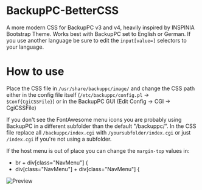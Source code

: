 # BackupPC-BetterCSS
A more modern CSS for BackupPC v3 and v4, heavily inspired by INSPINIA Bootstrap Theme. Works best with BackupPC set to English or German. If you use another language be sure to edit the `input[value=]` selectors to your language.

# How to use
Place the CSS file in `/usr/share/backuppc/image/` and change the CSS path either in the config file itself (`/etc/backuppc/config.pl` -> `$Conf{CgiCSSFile}`) or in the BackupPC GUI (Edit Config -> CGI -> CgiCSSFile)

If you don't see the FontAwesome menu icons you are probably using BackupPC in a different subfolder than the default "/backuppc/". In the CSS file replace all `/backuppc/index.cgi` with `/yoursubfolder/index.cgi` or just `/index.cgi` if you're not using a subfolder.

If the host menu is out of place you can change the `margin-top` values in:
* br + div[class="NavMenu"] {
* div[class="NavMenu"] + div[class="NavMenu"] {

![Preview](preview.png "Preview")

